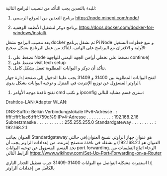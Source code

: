للبدء بالتعدين يجب التأكد من تنصيب البرامج التالية:

1. برنامج التعدين من الموقع الرسمي
https://node.minepi.com/node/ 

2. برنامج دوكر لتشغيل الأنظمة الوهمية
https://docs.docker.com/docker-for-windows/install/


بعد تنصيب البرامج نشغل docker ثم نشغل برنامج Pi Node و نتبع خطوات التشغيل الأولية و الاقتران مع البرنامج على الهاتف.
للتأكد من عمل البرنامج بشكل صحيح:
1. نضغط على Node من الجهة اليمنى للواجهة(نضغط على تخطي أو continue)
2. نضغط على visit tech setup
3. نتأكد أن دوكر و البوابات المطلوبة تعمل بشكل كامل.

لفتح البوابات المطلوبة بين 31400 و 31409 يجب علينا الدخول إلى صفحة إدارة جهاز الراوتر المسؤول عن توزيع الإنترنت في المنزل و توجيه البوابات بشكل يدوي.
1. نفتح نافذة موجه الأوامر cmd و نكتب ipconfig
سنرى قسم مشابه للتالي:

Drahtlos-LAN-Adapter WLAN:

   DNS-Suffix: Belkin
   Verbindungslokale IPv6-Adresse  . : ffff::ffff:1ac6:ffff:759d%9
   IPv4-Adresse  . . . . . . . . . . : 192.168.2.16
   Subnetzmaske  . . . . . . . . . . : 255.255.255.0
   Standardgateway . . . . . . . . . : 192.168.2.1

العنوان بجانب Standardgateway هو عنوان جهاز الراوتر. ننسخ العنوان(في حالتي العنوان هو 192.168.2.1) و نشغله في نافذة متصفح إنترنت.
من إعدادات الراوتر يجب أن نجد القسم المسؤول عن توجيه البوابات port forwarding. الرجاء اتباع التعليمات من الرابط التالي
https://www.wikihow.com/Set-Up-Port-Forwarding-on-a-Router

إذا استمرت مشكلة التواصل مع البوابات 31400-31409 جرب تعطيل الجدار الناري بالكامل من إعدادات الراوتر
